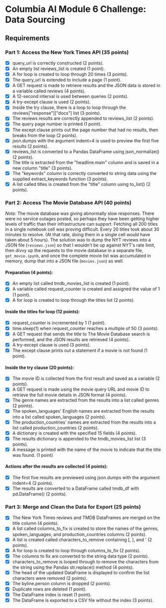 # Columbia AI Module 6 Challenge: Data Sourcing

## Requirements

### Part 1: Access the New York Times API (35 points)
- [X] query_url is correctly constructed (2 points).
- [X] An empty list reviews_list is created (1 point).
- [X] A for loop is created to loop through 20 times (3 points).
- [X] The query_url is extended to include a page (1 point).
- [X] A GET request is made to retrieve results and the JSON data is stored in a variable called reviews (4 points).
- [X] A 12-second interval is used between queries (2 points).
- [X] A try-except clause is used (2 points).
- [X] Inside the try clause, there is a loop to loop through the reviews["response"]["docs"] list (3 points).
- [X] The reviews results are correctly appended to reviews_list (2 points).
- [X] The query page number is printed (1 point).
- [X] The except clause prints out the page number that had no results, then breaks from the loop (2 points).
- [X] json.dumps with the argument indent=4 is used to preview the first five results (2 points).
- [X] reviews_list is converted to a Pandas DataFrame using json_normalize() (2 points).
- [X] The title is extracted from the "headline.main" column and is saved in a new column "title" (3 points).
- [X] The "keywords" column is correctly converted to string data using the supplied extract_keywords function (3 points).
- [X] A list called titles is created from the "title" column using to_list() (2 points).

### Part 2: Access The Movie Database API (40 points)
*Note:* The movie database was giving abnormally slow responses. There were no service outages posted, so perhaps they have been getting higher levels of traffic than their infrastructure can support. Fetching all 200 titles in a single notebook cell was proving difficult. Every 20 titles took about 30 minutes to resolve. (At that rate, doing them in a single cell would have taken about 5 hours). The solution was to dump the NYT reviews into a JSON file (`reviews.json`) so that I wouldn't be up against NYT's rate limit, then divvy up the requests to the movie database in a separate file, `get_movie.ipynb`, and once the complete movie list was accumulated in memory, dump that into a JSON file (`movies.json`) as well. 
#### Preparation (4 points):
- [X] An empty list called tmdb_movies_list is created (1 point).
- [X] A variable called request_counter is created and assigned the value of 1 (1 point).
- [X] A for loop is created to loop through the titles list (2 points).
#### Inside the titles for loop (12 points):
- [X] request_counter is incremented by 1 (1 point).
- [X] time.sleep(1) when request_counter reaches a multiple of 50 (3 points).
- [X] A GET request that sends the title to The Movie Database search is performed, and the JSON results are retrieved (4 points).
- [X] A try-except clause is used (3 points).
- [X] The except clause prints out a statement if a movie is not found (1 point).
#### Inside the try clause (20 points):
- [X] The movie ID is collected from the first result and saved as a variable (2 points).
- [X] A GET request is made using the movie query URL and movie ID to retrieve the full movie details in JSON format (4 points).
- [X] The genre names are extracted from the results into a list called genres (2 points).
- [X] The spoken_languages' English names are extracted from the results into a list called spoken_languages (2 points).
- [X] The production_countries' names are extracted from the results into a list called production_countries (2 points).
- [X] A dictionary is created with the specified 15 fields (4 points).
- [X] The results dictionary is appended to the tmdb_movies_list list (3 points).
- [X] A message is printed with the name of the movie to indicate that the title was found. (1 point)
#### Actions after the results are collected (4 points):
- [X] The first five results are previewed using json.dumps with the argument indent=4 (2 points).
- [X] The results are converted to a DataFrame called tmdb_df with pd.DataFrame() (2 points).

### Part 3: Merge and Clean the Data for Export (25 points)
- [X] The New York Times reviews and TMDB DataFrames are merged on the title column (4 points).
- [X] A list called columns_to_fix is created to store the names of the genres, spoken_languages, and production_countries columns (2 points).
- [X] A list is created called characters_to_remove containing [, ], and ' (2 points).
- [X] A for loop is created to loop through columns_to_fix (2 points).
- [X] The columns to fix are converted to the string data type (2 points).
- [X] characters_to_remove is looped through to remove the characters from the string using the Pandas str.replace() method (4 points).
- [X] The head of the updated DataFrame is displayed to confirm the list characters were removed (2 points).
- [X] The byline.person column is dropped (2 points).
- [X] Duplicate rows are deleted (1 point).
- [X] The DataFrame index is reset (1 point).
- [X] The DataFrame is exported to a CSV file without the index (3 points).